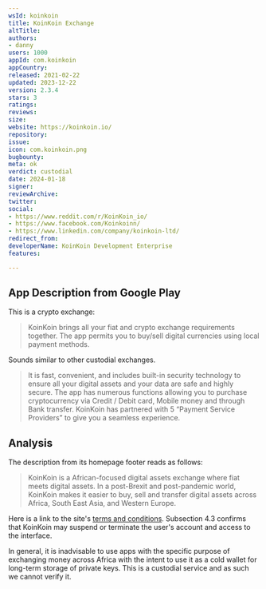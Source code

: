 ```yaml
---
wsId: koinkoin
title: KoinKoin Exchange
altTitle: 
authors:
- danny
users: 1000
appId: com.koinkoin
appCountry: 
released: 2021-02-22
updated: 2023-12-22
version: 2.3.4
stars: 3
ratings: 
reviews: 
size: 
website: https://koinkoin.io/
repository: 
issue: 
icon: com.koinkoin.png
bugbounty: 
meta: ok
verdict: custodial
date: 2024-01-18
signer: 
reviewArchive: 
twitter: 
social:
- https://www.reddit.com/r/KoinKoin_io/
- https://www.facebook.com/Koinkoinn/
- https://www.linkedin.com/company/koinkoin-ltd/
redirect_from: 
developerName: KoinKoin Development Enterprise
features: 

---
```


## App Description from Google Play

This is a crypto exchange:

> KoinKoin brings all your fiat and crypto exchange requirements together. The app permits you to buy/sell digital currencies using local payment methods.

Sounds similar to other custodial exchanges.

> It is fast, convenient, and includes built-in security technology to ensure all your digital assets and your data are safe and highly secure. The app has numerous functions allowing you to purchase cryptocurrency via Credit / Debit card, Mobile money and through Bank transfer. KoinKoin has partnered with 5 “Payment Service Providers” to give you a seamless experience.

## Analysis

The description from its homepage footer reads as follows:

> KoinKoin is a African-focused digital assets exchange where fiat meets digital assets. In a post-Brexit and post-pandemic world, KoinKoin makes it easier to buy, sell and transfer digital assets across Africa, South East Asia, and Western Europe.

Here is a link to the site's [terms and conditions](https://www.b2z.exchange/en/termsandconditions). Subsection 4.3 confirms that KoinKoin may suspend or terminate the user's account and access to the interface.

In general, it is inadvisable to use apps with the specific purpose of exchanging money across Africa with the intent to use it as a cold wallet for long-term storage of private keys. This is a custodial service and as such we cannot verify it.
